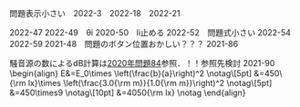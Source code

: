 問題表示小さい　2022-3　2022-18　2022-21

2022-47
2022-49　θi
2020-50　li止める
2022-52　問題式小さい
2022-54
2022-59
2021-48　問題のボタン位置おかしい？？？
2021-86  　<p></p>騒音源の数によるdB計算は<a href="../../2020/2020_3/2020-84.html" target="_blank" rel="noopener noreferrer">2020年問題84</a>参照．！！参照先検討
2021-90 
\begin{align}
E&=E_0\times \left(\frac{b}{a}\right)^2 \notag\\[5pt]
&=450\ {\rm lx}\times \left(\frac{3.0{\rm m}}{1.0{\rm m}}\right)^2 \notag\\[5pt]
&=450\times9 \notag\\[10pt]
&=4050{\rm lx} \notag
\end{align}